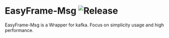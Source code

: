 # EasyFrame-Msg ![Release](https://travis-ci.org/linzhaoming/easyframe-msg.svg?branch=master)
EasyFrame-Msg is a Wrapper for kafka. Focus on simplicity usage and high performance.
